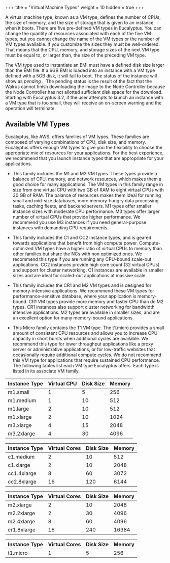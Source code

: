 +++
title = "Virtual Machine Types"
weight = 10
hidden = true
+++

A virtual machine type, known as a VM type, defines the number of CPUs, the size of memory, and the size of storage that is given to an instance when it boots. There are five pre-defined VM types in Eucalyptus. You can change the quantity of resources associated with each of the five VM types, but you cannot change the name of the VM types or the number of VM types available. If you customize the sizes they must be well-ordered. That means that the CPU, memory, and storage sizes of the next VM type must be equal to, or larger than, the size of the preceding VM type.  

The VM type used to instantiate an EMI must have a defined disk size larger than the EMI file. If a 6GB EMI is loaded into an instance with a VM type defined with a 5GB disk, it will fail to boot. The status of the instance will show as *pending* .  The pending status is the result of the fact that the Walrus cannot finish downloading the image to the Node Controller because the Node Controller has not allotted sufficient disk space for the download. Starting with Eucalyptus 3.2, if the user attempts to launch an instance with a VM type that is too small, they will receive an on-screen warning and the operation will terminate. 


## Available VM Types
Eucalyptus, like AWS, offers families of VM types. These families are composed of varying combinations of CPU, disk size, and memory. Eucalyptus offers enough VM types to give you the flexibility to choose the appropriate mix of resources for your applications. For the best experience, we recommend that you launch instance types that are appropriate for your applications. 



* This family includes the M1 and M3 VM types. These types provide a balance of CPU, memory, and network resources, which makes them a good choice for many applications. The VM types in this family range in size from one virtual CPU with two GB of RAM to eight virtual CPUs with 30 GB of RAM. The balance of resources makes them ideal for running small and mid-size databases, more memory-hungry data processing tasks, caching fleets, and backend servers. M1 types offer smaller instance sizes with moderate CPU performance. M3 types offer larger number of virtual CPUs that provide higher performance. We recommend you use M3 instances if you need general-purpose instances with demanding CPU requirements. 


* This family includes the C1 and CC2 instance types, and is geared towards applications that benefit from high compute power. Compute-optimized VM types have a higher ratio of virtual CPUs to memory than other families but share the NCs with non optimized ones. We recommend this type if you are running any CPU-bound scale-out applications. CC2 instances provide high core count (32 virtual CPUs) and support for cluster networking. C1 instances are available in smaller sizes and are ideal for scaled-out applications at massive scale. 
* This family includes the CR1 and M2 VM types and is designed for memory-intensive applications. We recommend these VM types for performance-sensitive database, where your application is memory-bound. CR1 VM types provide more memory and faster CPU than do M2 types. CR1 instances also support cluster networking for bandwidth intensive applications. M2 types are available in smaller sizes, and are an excellent option for many memory-bound applications. 
* This Micro family contains the T1 VM type. The t1.micro provides a small amount of consistent CPU resources and allows you to increase CPU capacity in short bursts when additional cycles are available. We recommend this type for lower throughput applications like a proxy server or administrative applications, or for low-traffic websites that occasionally require additional compute cycles. We do not recommend this VM type for applications that require sustained CPU performance. 
The following tables list each VM type Eucalyptus offers. Each type is listed in its associate VM family. 



| Instance Type | Virtual CPU | Disk Size | Memory | 
|  :---- |  :---- |  :---- |  :---- | 
| m1.small | 1 | 5 | 256 | 
| m1.medium | 1 | 10 | 512 | 
| m1.large | 2 | 10 | 512 | 
| m1.xlarge | 2 | 10 | 1024 | 
| m3.xlarge | 4 | 15 | 2048 | 
| m3.2xlarge | 4 | 30 | 4096 | 



| Instance Type | Virtual Cores | Disk Size | Memory | 
|  :---- |  :---- |  :---- |  :---- | 
| c1.medium | 2 | 10 | 512 | 
| c1.xlarge | 2 | 10 | 2048 | 
| cc1.4xlarge | 8 | 60 | 3072 | 
| cc2.8xlarge | 16 | 120 | 6144 | 



| Instance Type | Virtual Cores | Disk Size | Memory | 
|  :---- |  :---- |  :---- |  :---- | 
| m2.xlarge | 2 | 10 | 2048 | 
| m2.2xlarge | 2 | 30 | 4096 | 
| m2.4xlarge | 8 | 60 | 4096 | 
| cr1.8xlarge | 16 | 240 | 16384 | 



| Instance Type | Virtual Cores | Disk Size | Memory | 
|  :---- |  :---- |  :---- |  :---- | 
| t1.micro | 1 | 5 | 256 | 

